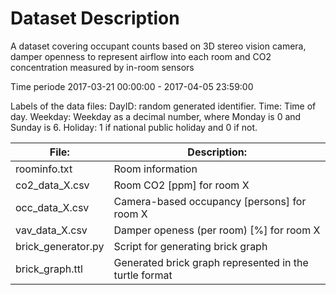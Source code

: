 # Dataset Description

A dataset covering occupant counts based on 3D stereo vision camera, damper openness to represent airflow into each room and CO2 concentration measured by in-room sensors

Time periode 2017-03-21 00:00:00 - 2017-04-05 23:59:00

Labels of the data files:
DayID: random generated identifier.
Time: Time of day.
Weekday: Weekday as a decimal number, where Monday is 0 and Sunday is 6.
Holiday: 1 if national public holiday and 0 if not.

| File:              | Description: |
|---|---|
|roominfo.txt       | Room information |
|co2_data_X.csv     | Room CO2 [ppm] for room X |
|occ_data_X.csv 	| Camera-based occupancy [persons] for room X |
|vav_data_X.csv     | Damper openess (per room) [%] for room X |
|brick_generator.py | Script for generating brick graph |
|brick_graph.ttl    | Generated brick graph represented in the turtle format |